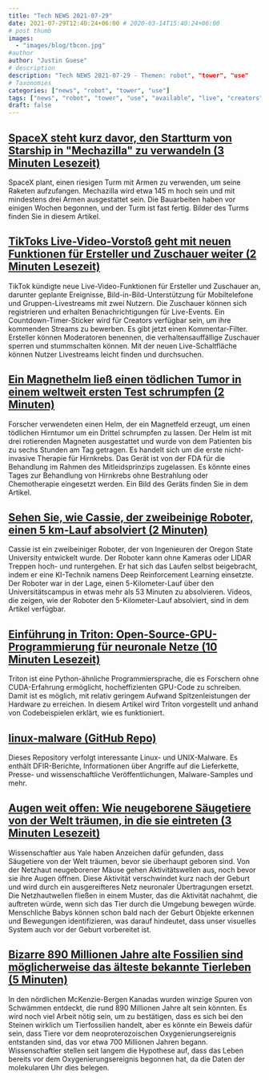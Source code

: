 ```yaml
---
title: "Tech NEWS 2021-07-29"
date: 2021-07-29T12:40:24+06:00 # 2020-03-14T15:40:24+06:00
# post thumb
images:
  - "images/blog/tbcon.jpg"
#author
author: "Justin Guese"
# description
description: "Tech NEWS 2021-07-29 - Themen: robot", "tower", "use"
# Taxonomies
categories: ["news", "robot", "tower", "use"]
tags: ["news", "robot", "tower", "use", "available", "live", "creators"]
draft: false
---
```


## [SpaceX steht kurz davor, den Startturm von Starship in "Mechazilla" zu verwandeln (3 Minuten Lesezeit)](https://www.teslarati.com/spacex-starship-launch-tower-mechazilla-progress/)

 SpaceX plant, einen riesigen Turm mit Armen zu verwenden, um seine Raketen aufzufangen. Mechazilla wird etwa 145 m hoch sein und mit mindestens drei Armen ausgestattet sein. Die Bauarbeiten haben vor einigen Wochen begonnen, und der Turm ist fast fertig. Bilder des Turms finden Sie in diesem Artikel.

## [TikToks Live-Video-Vorstoß geht mit neuen Funktionen für Ersteller und Zuschauer weiter (2 Minuten Lesezeit)](https://www.theverge.com/2021/7/27/22596718/tiktok-live-video-streaming-events-scheduling-co-host-picture-in-picture)

 TikTok kündigte neue Live-Video-Funktionen für Ersteller und Zuschauer an, darunter geplante Ereignisse, Bild-in-Bild-Unterstützung für Mobiltelefone und Gruppen-Livestreams mit zwei Nutzern. Die Zuschauer können sich registrieren und erhalten Benachrichtigungen für Live-Events. Ein Countdown-Timer-Sticker wird für Creators verfügbar sein, um ihre kommenden Streams zu bewerben. Es gibt jetzt einen Kommentar-Filter. Ersteller können Moderatoren benennen, die verhaltensauffällige Zuschauer sperren und stummschalten können. Mit der neuen Live-Schaltfläche können Nutzer Livestreams leicht finden und durchsuchen.

## [Ein Magnethelm ließ einen tödlichen Tumor in einem weltweit ersten Test schrumpfen (2 Minuten)](https://www.engadget.com/magnetic-helmet-tumor-093523598.html)

 Forscher verwendeten einen Helm, der ein Magnetfeld erzeugt, um einen tödlichen Hirntumor um ein Drittel schrumpfen zu lassen. Der Helm ist mit drei rotierenden Magneten ausgestattet und wurde von dem Patienten bis zu sechs Stunden am Tag getragen. Es handelt sich um die erste nicht-invasive Therapie für Hirnkrebs. Das Gerät ist von der FDA für die Behandlung im Rahmen des Mitleidsprinzips zugelassen. Es könnte eines Tages zur Behandlung von Hirnkrebs ohne Bestrahlung oder Chemotherapie eingesetzt werden. Ein Bild des Geräts finden Sie in dem Artikel.

## [Sehen Sie, wie Cassie, der zweibeinige Roboter, einen 5 km-Lauf absolviert (2 Minuten)](https://www.engadget.com/watch-cassie-bipedal-robot-run-5k-093045955.html)

 Cassie ist ein zweibeiniger Roboter, der von Ingenieuren der Oregon State University entwickelt wurde. Der Roboter kann ohne Kameras oder LIDAR Treppen hoch- und runtergehen. Er hat sich das Laufen selbst beigebracht, indem er eine KI-Technik namens Deep Reinforcement Learning einsetzte. Der Roboter war in der Lage, einen 5-Kilometer-Lauf über den Universitätscampus in etwas mehr als 53 Minuten zu absolvieren. Videos, die zeigen, wie der Roboter den 5-Kilometer-Lauf absolviert, sind in dem Artikel verfügbar.

## [Einführung in Triton: Open-Source-GPU-Programmierung für neuronale Netze (10 Minuten Lesezeit)](https://openai.com/blog/triton/)

 Triton ist eine Python-ähnliche Programmiersprache, die es Forschern ohne CUDA-Erfahrung ermöglicht, hocheffizienten GPU-Code zu schreiben. Damit ist es möglich, mit relativ geringem Aufwand Spitzenleistungen der Hardware zu erreichen. In diesem Artikel wird Triton vorgestellt und anhand von Codebeispielen erklärt, wie es funktioniert.

## [linux-malware (GitHub Repo)](https://github.com/timb-machine/linux-malware)

 Dieses Repository verfolgt interessante Linux- und UNIX-Malware. Es enthält DFIR-Berichte, Informationen über Angriffe auf die Lieferkette, Presse- und wissenschaftliche Veröffentlichungen, Malware-Samples und mehr.

## [Augen weit offen: Wie neugeborene Säugetiere von der Welt träumen, in die sie eintreten (3 Minuten Lesezeit)](https://news.yale.edu/2021/07/22/eyes-wide-shut-how-newborn-mammals-dream-world-theyre-entering)

 Wissenschaftler aus Yale haben Anzeichen dafür gefunden, dass Säugetiere von der Welt träumen, bevor sie überhaupt geboren sind. Von der Netzhaut neugeborener Mäuse gehen Aktivitätswellen aus, noch bevor sie ihre Augen öffnen. Diese Aktivität verschwindet kurz nach der Geburt und wird durch ein ausgereifteres Netz neuronaler Übertragungen ersetzt. Die Netzhautwellen fließen in einem Muster, das die Aktivität nachahmt, die auftreten würde, wenn sich das Tier durch die Umgebung bewegen würde. Menschliche Babys können schon bald nach der Geburt Objekte erkennen und Bewegungen identifizieren, was darauf hindeutet, dass unser visuelles System auch vor der Geburt vorbereitet ist.

## [Bizarre 890 Millionen Jahre alte Fossilien sind möglicherweise das älteste bekannte Tierleben (5 Minuten)](https://www.vice.com/en/article/k78key/bizarre-890-million-year-old-fossils-may-be-earliest-known-animal-life)

 In den nördlichen McKenzie-Bergen Kanadas wurden winzige Spuren von Schwämmen entdeckt, die rund 890 Millionen Jahre alt sein könnten. Es wird noch viel Arbeit nötig sein, um zu bestätigen, dass es sich bei den Steinen wirklich um Tierfossilien handelt, aber es könnte ein Beweis dafür sein, dass Tiere vor dem neoproterozoischen Oxygenierungsereignis entstanden sind, das vor etwa 700 Millionen Jahren begann. Wissenschaftler stellen seit langem die Hypothese auf, dass das Leben bereits vor dem Oxygenierungsereignis begonnen hat, da die Daten der molekularen Uhr dies belegen.

